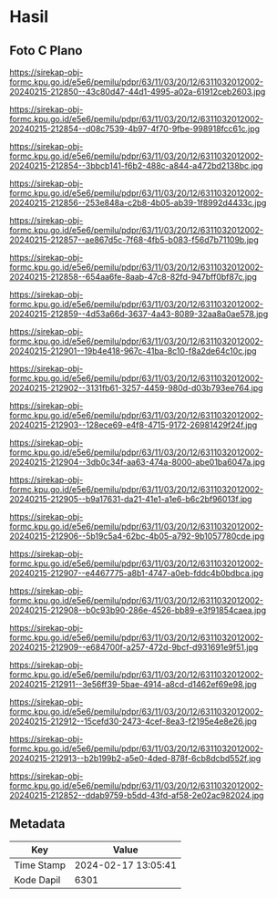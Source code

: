 # Hasil

## Foto C Plano

https://sirekap-obj-formc.kpu.go.id/e5e6/pemilu/pdpr/63/11/03/20/12/6311032012002-20240215-212850--43c80d47-44d1-4995-a02a-61912ceb2603.jpg

https://sirekap-obj-formc.kpu.go.id/e5e6/pemilu/pdpr/63/11/03/20/12/6311032012002-20240215-212854--d08c7539-4b97-4f70-9fbe-998918fcc61c.jpg

https://sirekap-obj-formc.kpu.go.id/e5e6/pemilu/pdpr/63/11/03/20/12/6311032012002-20240215-212854--3bbcb141-f6b2-488c-a844-a472bd2138bc.jpg

https://sirekap-obj-formc.kpu.go.id/e5e6/pemilu/pdpr/63/11/03/20/12/6311032012002-20240215-212856--253e848a-c2b8-4b05-ab39-1f8992d4433c.jpg

https://sirekap-obj-formc.kpu.go.id/e5e6/pemilu/pdpr/63/11/03/20/12/6311032012002-20240215-212857--ae867d5c-7f68-4fb5-b083-f56d7b71109b.jpg

https://sirekap-obj-formc.kpu.go.id/e5e6/pemilu/pdpr/63/11/03/20/12/6311032012002-20240215-212858--654aa6fe-8aab-47c8-82fd-947bff0bf87c.jpg

https://sirekap-obj-formc.kpu.go.id/e5e6/pemilu/pdpr/63/11/03/20/12/6311032012002-20240215-212859--4d53a66d-3637-4a43-8089-32aa8a0ae578.jpg

https://sirekap-obj-formc.kpu.go.id/e5e6/pemilu/pdpr/63/11/03/20/12/6311032012002-20240215-212901--19b4e418-967c-41ba-8c10-f8a2de64c10c.jpg

https://sirekap-obj-formc.kpu.go.id/e5e6/pemilu/pdpr/63/11/03/20/12/6311032012002-20240215-212902--3131fb61-3257-4459-980d-d03b793ee764.jpg

https://sirekap-obj-formc.kpu.go.id/e5e6/pemilu/pdpr/63/11/03/20/12/6311032012002-20240215-212903--128ece69-e4f8-4715-9172-26981429f24f.jpg

https://sirekap-obj-formc.kpu.go.id/e5e6/pemilu/pdpr/63/11/03/20/12/6311032012002-20240215-212904--3db0c34f-aa63-474a-8000-abe01ba6047a.jpg

https://sirekap-obj-formc.kpu.go.id/e5e6/pemilu/pdpr/63/11/03/20/12/6311032012002-20240215-212905--b9a17631-da21-41e1-a1e6-b6c2bf96013f.jpg

https://sirekap-obj-formc.kpu.go.id/e5e6/pemilu/pdpr/63/11/03/20/12/6311032012002-20240215-212906--5b19c5a4-62bc-4b05-a792-9b1057780cde.jpg

https://sirekap-obj-formc.kpu.go.id/e5e6/pemilu/pdpr/63/11/03/20/12/6311032012002-20240215-212907--e4467775-a8b1-4747-a0eb-fddc4b0bdbca.jpg

https://sirekap-obj-formc.kpu.go.id/e5e6/pemilu/pdpr/63/11/03/20/12/6311032012002-20240215-212908--b0c93b90-286e-4526-bb89-e3f91854caea.jpg

https://sirekap-obj-formc.kpu.go.id/e5e6/pemilu/pdpr/63/11/03/20/12/6311032012002-20240215-212909--e684700f-a257-472d-9bcf-d931691e9f51.jpg

https://sirekap-obj-formc.kpu.go.id/e5e6/pemilu/pdpr/63/11/03/20/12/6311032012002-20240215-212911--3e56ff39-5bae-4914-a8cd-d1462ef69e98.jpg

https://sirekap-obj-formc.kpu.go.id/e5e6/pemilu/pdpr/63/11/03/20/12/6311032012002-20240215-212912--15cefd30-2473-4cef-8ea3-f2195e4e8e26.jpg

https://sirekap-obj-formc.kpu.go.id/e5e6/pemilu/pdpr/63/11/03/20/12/6311032012002-20240215-212913--b2b199b2-a5e0-4ded-878f-6cb8dcbd552f.jpg

https://sirekap-obj-formc.kpu.go.id/e5e6/pemilu/pdpr/63/11/03/20/12/6311032012002-20240215-212852--ddab9759-b5dd-43fd-af58-2e02ac982024.jpg


## Metadata

| Key        | Value               |
| ---------- | ------------------- |
| Time Stamp | 2024-02-17 13:05:41 |
| Kode Dapil | 6301                |



